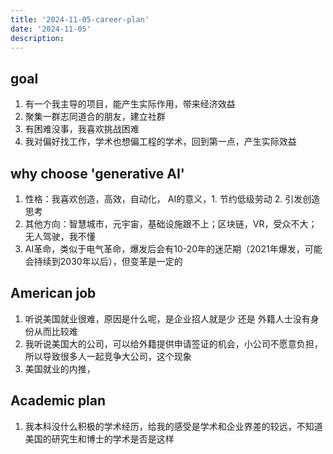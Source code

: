 ```yaml
---
title: '2024-11-05-career-plan'
date: '2024-11-05'
description: 
---
```

## goal
1. 有一个我主导的项目，能产生实际作用，带来经济效益
2. 聚集一群志同道合的朋友，建立社群
3. 有困难没事，我喜欢挑战困难
4. 我对偏好找工作，学术也想偏工程的学术，回到第一点，产生实际效益

## why choose 'generative AI'
1. 性格：我喜欢创造，高效，自动化， AI的意义，1. 节约低级劳动 2. 引发创造思考
2. 其他方向：智慧城市，元宇宙，基础设施跟不上；区块链，VR，受众不大；无人驾驶，我不懂
3. AI革命，类似于电气革命，爆发后会有10-20年的迷茫期（2021年爆发，可能会持续到2030年以后），但变革是一定的

## American job 
1. 听说美国就业很难，原因是什么呢，是企业招人就是少 还是 外籍人士没有身份从而比较难
2. 我听说美国大的公司，可以给外籍提供申请签证的机会，小公司不愿意负担，所以导致很多人一起竞争大公司，这个现象
3. 美国就业的内推，

## Academic plan
1. 我本科没什么积极的学术经历，给我的感受是学术和企业界差的较远，不知道美国的研究生和博士的学术是否是这样
